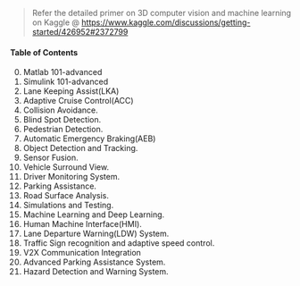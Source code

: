 > Refer the detailed primer on 3D computer vision and machine learning on Kaggle @ https://www.kaggle.com/discussions/getting-started/426952#2372799

#### Table of Contents

00. Matlab 101-advanced
01. Simulink 101-advanced
02. Lane Keeping Assist(LKA)
03. Adaptive Cruise Control(ACC)
04. Collision Avoidance.
05. Blind Spot Detection.
06. Pedestrian Detection.
07. Automatic Emergency Braking(AEB)
08. Object Detection and Tracking.
09. Sensor Fusion.
10. Vehicle Surround View.
11. Driver Monitoring System.
12. Parking Assistance.
13. Road Surface Analysis.
14. Simulations and Testing.
15. Machine Learning and Deep Learning.
16. Human Machine Interface(HMI).
17. Lane Departure Warning(LDW) System.
18. Traffic Sign recognition and adaptive speed control.
19. V2X Communication Integration
20. Advanced Parking Assistance System.
21. Hazard Detection and Warning System.

